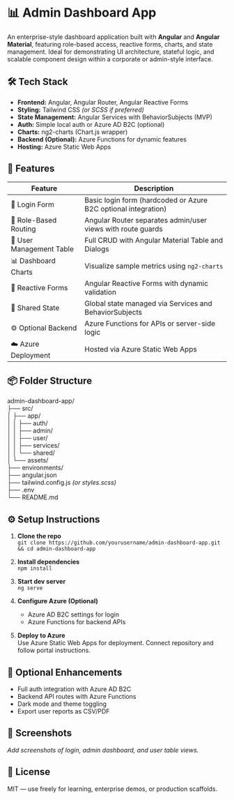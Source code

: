 # 📊 Admin Dashboard App

An enterprise-style dashboard application built with **Angular** and **Angular Material**, featuring role-based access, reactive forms, charts, and state management. Ideal for demonstrating UI architecture, stateful logic, and scalable component design within a corporate or admin-style interface.

## 🛠 Tech Stack

- **Frontend:** Angular, Angular Router, Angular Reactive Forms
- **Styling:** Tailwind CSS *(or SCSS if preferred)*
- **State Management:** Angular Services with BehaviorSubjects (MVP)
- **Auth:** Simple local auth or Azure AD B2C (optional)
- **Charts:** ng2-charts (Chart.js wrapper)
- **Backend (Optional):** Azure Functions for dynamic features
- **Hosting:** Azure Static Web Apps

## 🚀 Features

| Feature                     | Description                                                                 |
|-----------------------------|-----------------------------------------------------------------------------|
| 🔐 Login Form               | Basic login form (hardcoded or Azure B2C optional integration)             |
| 🧭 Role-Based Routing        | Angular Router separates admin/user views with route guards                |
| 👥 User Management Table    | Full CRUD with Angular Material Table and Dialogs                          |
| 📊 Dashboard Charts         | Visualize sample metrics using `ng2-charts`                                |
| 📝 Reactive Forms           | Angular Reactive Forms with dynamic validation                             |
| 🔄 Shared State             | Global state managed via Services and BehaviorSubjects                     |
| ⚙️ Optional Backend          | Azure Functions for APIs or server-side logic                              |
| ☁️ Azure Deployment         | Hosted via Azure Static Web Apps                                           |

## 📦 Folder Structure

admin-dashboard-app/  
├── src/  
│   ├── app/  
│   │   ├── auth/  
│   │   ├── admin/  
│   │   ├── user/  
│   │   ├── services/  
│   │   └── shared/  
│   └── assets/  
├── environments/  
├── angular.json  
├── tailwind.config.js *(or styles.scss)*  
├── .env  
└── README.md  

## ⚙️ Setup Instructions

1. **Clone the repo**  
   `git clone https://github.com/yourusername/admin-dashboard-app.git && cd admin-dashboard-app`

2. **Install dependencies**  
   `npm install`

3. **Start dev server**  
   `ng serve`

4. **Configure Azure (Optional)**  
   - Azure AD B2C settings for login  
   - Azure Functions for backend APIs

5. **Deploy to Azure**  
   Use Azure Static Web Apps for deployment. Connect repository and follow portal instructions.

## 🧪 Optional Enhancements

- Full auth integration with Azure AD B2C
- Backend API routes with Azure Functions
- Dark mode and theme toggling
- Export user reports as CSV/PDF

## 📸 Screenshots

_Add screenshots of login, admin dashboard, and user table views._

## 📄 License

MIT — use freely for learning, enterprise demos, or production scaffolds.
